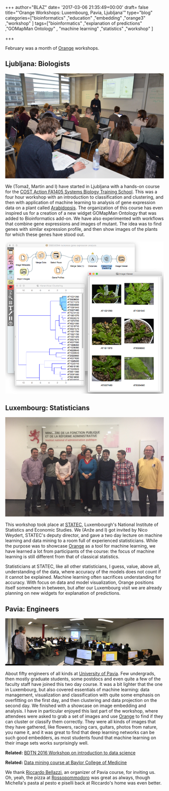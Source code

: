 +++
author="BLAZ"
date= '2017-03-06 21:35:49+00:00'
draft= false
title="'Orange Workshops: Luxembourg, Pavia, Ljubljana'"
type="blog"
categories=["bioinformatics" ,"education" ,"embedding" ,"orange3" ,"workshop" ]
tags=["bioinformatics" ,"explanation of predictions" ,"GOMapMan Ontology" ,
"machine learning" ,"statistics" ,"workshop" ]

+++

February was a month of [Orange](http://orange.biolab.si) workshops.


## Ljubljana: Biologists


[![](/images/2017/03/cost-ljubljana.jpg)
](http://blog.biolab.si/wp-content/uploads/2017/03/cost-ljubljana.jpg)

We (Tomaž, Martin and I) have started in Ljubljana with a hands-on course for the [COST Action FA1405 Systems Biology Training School](http://conferences.nib.si/camo2017/). This was a four hour workshop with an introduction to classification and clustering, and then with application of machine learning to analysis of gene expression data on a plant called [Arabidopsis](https://en.wikipedia.org/wiki/Arabidopsis). The organization of this course has even inspired us for a creation of a new widget GOMapMan Ontology that was added to Bioinformatics add-on. We have also experimented with workflows that combine gene expressions and images of mutant. The idea was to find genes with similar expression profile, and then show images of the plants for which these genes have stood out.

[![](/images/2017/03/rockcress-gse56094.png)
](http://blog.biolab.si/wp-content/uploads/2017/03/rockcress-gse56094.png)


## Luxembourg: Statisticians


[![](/images/2017/03/statec-luxembourg.jpg)
](http://blog.biolab.si/wp-content/uploads/2017/03/statec-luxembourg.jpg)

This workshop took place at [STATEC](http://www.statistiques.public.lu/fr/acteurs/statec/index.html), Luxembourgh's National Institute of Statistics and Economic Studies. We (Anže and I) got invited by Nico Weydert, STATEC's deputy director, and gave a two day lecture on machine learning and data mining to a room full of experienced statisticians. While the purpose was to showcase [Orange](http://orange.biolab.si) as a tool for machine learning, we have learned a lot from participants of the course: the focus of machine learning is still different from that of classical statistics.

Statisticians at STATEC, like all other statisticians, I guess, value, above all, understanding of the data, where accuracy of the models does not count if it cannot be explained. Machine learning often sacrifices understanding for accuracy. With focus on data and model visualization, Orange positions itself somewhere in between, but after our Luxembourg visit we are already planning on new widgets for explanation of predictions.


## Pavia: Engineers


[![](/images/2017/03/pavia-data-science.jpg)
](http://blog.biolab.si/wp-content/uploads/2017/03/pavia-data-science.jpg)

About fifty engineers of all kinds at [University of Pavia](http://cht.unipv.it/index.php/events/introduction-to-data-science). Few undergrads, then mostly graduate students, some postdocs and even quite a few of the faculty staff have joined this two day course. It was a bit lighter that the one in Luxembourg, but also covered essentials of machine learning: data management, visualization and classification with quite some emphasis on overfitting on the first day, and then clustering and data projection on the second day. We finished with a showcase on image embedding and analysis. I have in particular enjoyed this last part of the workshop, where attendees were asked to grab a set of images and use [Orange](http://orange.biolab.si) to find if they can cluster or classify them correctly. They were all kinds of images that they have gathered, like flowers, racing cars, guitars, photos from nature, you name it, and it was great to find that deep learning networks can be such good embedders, as most students found that machine learning on their image sets works surprisingly well.



**Related:** [BDTN 2016 Workshop on introduction to data science](https://blog.biolab.si/2016/12/16/bdtn-2016-workshop-introduction-to-data-science)





**Related:** [Data mining course at Baylor College of Medicine](https://blog.biolab.si/2016/09/15/data-mining-in-houston-2)



We thank [Riccardo Bellazzi](http://www.labmedinfo.org/people/bellazzi), an organizer of Pavia course, for inviting us. Oh, yeah, the pizza at [Rossopommodoro](http://www.rossopomodoro.it/ristoranti/PAVIA/pavia-citta) was great as always, though Michella's pasta al pesto e piselli back at Riccardo's home was even better.
